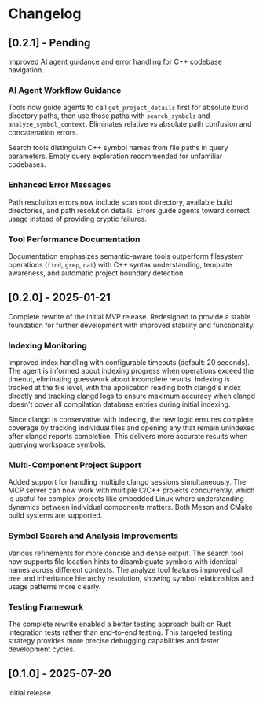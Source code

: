 # Changelog

## [0.2.1] - Pending

Improved AI agent guidance and error handling for C++ codebase navigation.

### AI Agent Workflow Guidance

Tools now guide agents to call `get_project_details` first for absolute build
directory paths, then use those paths with `search_symbols` and `analyze_symbol_context`.
Eliminates relative vs absolute path confusion and concatenation errors.

Search tools distinguish C++ symbol names from file paths in query parameters.
Empty query exploration recommended for unfamiliar codebases.

### Enhanced Error Messages

Path resolution errors now include scan root directory, available build directories,
and path resolution details. Errors guide agents toward correct usage instead of
providing cryptic failures.

### Tool Performance Documentation

Documentation emphasizes semantic-aware tools outperform filesystem operations
(`find`, `grep`, `cat`) with C++ syntax understanding, template awareness, and
automatic project boundary detection.

## [0.2.0] - 2025-01-21

Complete rewrite of the initial MVP release. Redesigned to provide a stable
foundation for further development with improved stability and functionality.

### Indexing Monitoring

Improved index handling with configurable timeouts (default: 20 seconds). The agent
is informed about indexing progress when operations exceed the timeout, eliminating
guesswork about incomplete results. Indexing is tracked at the file level, with the
application reading both clangd's index directly and tracking clangd logs to ensure
maximum accuracy when clangd doesn't cover all compilation database entries during
initial indexing.

Since clangd is conservative with indexing, the new logic ensures complete coverage
by tracking individual files and opening any that remain unindexed after clangd
reports completion. This delivers more accurate results when querying workspace
symbols.

### Multi-Component Project Support

Added support for handling multiple clangd sessions simultaneously. The MCP server
can now work with multiple C/C++ projects concurrently, which is useful for complex
projects like embedded Linux where understanding dynamics between individual
components matters. Both Meson and CMake build systems are supported.

### Symbol Search and Analysis Improvements

Various refinements for more concise and dense output. The search tool now supports
file location hints to disambiguate symbols with identical names across different
contexts. The analyze tool features improved call tree and inheritance hierarchy
resolution, showing symbol relationships and usage patterns more clearly.

### Testing Framework

The complete rewrite enabled a better testing approach built on Rust integration
tests rather than end-to-end testing. This targeted testing strategy provides more
precise debugging capabilities and faster development cycles.

## [0.1.0] - 2025-07-20

Initial release.
